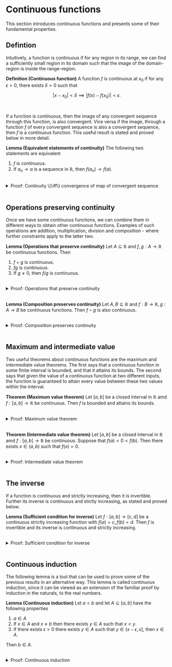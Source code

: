 # Continuous functions

This section introduces continuous functions and presents some of their fundamental properties.

## Defintion

Intuitively, a function is continuous if for any region in its range, we can find a sufficiently small region in its domain such that the image of the domain-region is inside the range-region.

<div class="definition">

**Definition (Continuous function)** A function $f$ is continuous at $x_0$ if for any $\epsilon > 0$, there exists $\delta > 0$ such that
    
$$ |x - x_0| < \delta \implies |f(x) - f(x_0)| < \epsilon. $$
    
</div>
<br>

If a function is continuous, then the image of any convergent sequence through this function, is also convergent. Vice versa if the image, through a function $f$ of every convergent sequence is also a convergent sequence, then $f$ is a continuous function. This useful result is stated and proved below in more detail.

<div class="lemma">

**Lemma (Equivalent statements of continuity)** The following two statements are equivalent
    
1. $f$ is continuous.
2. If $a_n \to a$ is a sequence in $\mathbb{R}$, then $f(a_n) \to f(a)$.
    
</div>
<br>
    
<details class="proof">
<summary>Proof: Continuity \(\iff\) convergence of map of convergent sequence</summary>

**Proving (1) implies (2):** Suppose $f$ is continuous and $a_n \to a$ is a sequence in $\mathbb{R}$, and let $\epsilon > 0$. Since $f$ is continuous, we can find $\delta > 0$ such that
    
$$ |x - a| < \delta \implies |f(x) - f(a)| < \epsilon. $$
    
Since $a_n \to a$, we can find $N$ large enough such that
    
$$ n > N \implies |a_n - a| < \delta \implies |f(a_n) - f(a)| < \epsilon, $$
    
arriving at the result.
    
**Proving (2) implies (1):** Suppose $f$ is a function such that for any convergent sequence, $a_n \to a$, in $\mathbb{R}$ we have
    
$$ f(a_n) \to f(a). $$
    
We will argue the other way, assuming $f$ is not continuous and arriving at a contradiction. Suppose that $f$ is not continuous. Then there exist $x_0, \epsilon$ such that for any $\delta$, there exists some $x_\delta$ such that
    
$$ |x_\delta - x_0| < \delta \text{ and } |f(x_\delta) - f(x_0)| \geq \epsilon. $$
    
Now consider a sequence of such $\delta$'s, setting $\delta_n = \frac{1}{n}$. For each $\delta_n$ there exists a corresponding $x_{\delta_n}$ that satisfies the above relation. But then the sequence $x_{\delta_n}$ satisfies
    
$$ x_{\delta_n} \to x_0 \text{ and } |f(x_{\delta_n}) - f(x_0)| \geq \epsilon, $$
    
which directly contradicts our assumption that $f(a_n) \to f(a)$ for any convergent sequence $a_n$. Therefore $f$ must be continuous.

    
</details>
<br>


## Operations preserving continuity

Once we have some continuous functions, we can combine them in different ways to obtain other continuous functions. Examples of such operations are addition, multiplication, division and composition - where further constraints apply to the latter two.

<div class="lemma">

**Lemma (Operations that preserve continuity)** Let $A \subseteq \mathbb{R}$ and $f, g : A \to \mathbb{R}$ be continuous functions. Then
    
1. $f + g$ is continuous.
2. $fg$ is continuous.
3. If $g \neq 0$, then $f/g$ is continuous.
    
</div>
<br>

<details class="proof">
<summary>Proof: Operations that preserve continuity</summary>
    
For all following parts, suppose that $f$ and $g$ are continuous functions.
    
**Proving (1):** For any $x_0, \epsilon$ we can find $\delta$ such that
    
$$ |x - x_0| < \delta \implies |f(x) - f(x_0)| < \frac{\epsilon}{2} \text{ and } |g(x) - g(x_0)| < \frac{\epsilon}{2}. $$
    
By the triangle inequality we have
    
$$ |f(x) + g(x) - f(x_0) - g(x_0)| \leq |f(x) - f(x_0)| + |g(x) - g(x_0)| < \epsilon, $$
    
arriving at the result.
    
**Proving (2)** For given $x_0, \lambda$ we can find $\delta > 0$ such that
    
$$ |x - x_0| < \delta \implies |f(x) - f(x_0)| < \lambda \text{ and } |g(x) - g(x_0)| < \lambda. $$
    
Therefore we can write
    
$$ \begin{align}
|f(x)g(x) - f(x_0)g(x_0)| &= |(f(x) - f(x_0)) (g(x) - g(x_0)) + \\
                          &~~~~~~~ + f(x_0)(g(x) - g(x_0)) + (f(x) - f(x_0))g(x_0)| \\
                          &\leq \lambda^2 + \lambda |f(x_0)| + \lambda |g(x_0)|.
\end{align}$$
    
Let $\epsilon > 0$. Since $\lambda > 0$ can be made arbitrarily small, the right-hand side above can also be made arbitrarily small, by chosing an appropriately small $\delta > 0$. For such a $\delta$ then
    
$$ \begin{align}
|x - x_0| < \delta \implies |f(x)g(x) - f(x_0)g(x_0)| \leq \epsilon,
\end{align}$$
    
arriving at the result.
    
**Proving (3)** Suppose $g$ is a continuous, non-zero function. Since $g$ is continuous, for any $x_0$ and $\lambda > 0$ we can find $\delta$ such that
    
$$ |x - x_0| < \delta \implies |g(x) - g(x_0)| < \lambda g(x_0)^2. $$
    
Then we have
    
$$\begin{align}
\left|\frac{1}{g(x)} - \frac{1}{g(x_0)}\right| = \left|\frac{g(x) - g(x_0)}{g(x)g(x_0)} \right| = \frac{|g(x) - g(x_0)|}{|g(x)g(x_0)|} < \lambda \frac{|g(x_0)|}{|g(x)|} \leq \lambda \frac{|g(x_0)|}{|g(x_0)| - \lambda}.
\end{align}$$
    
In particular, we can choose $\delta > 0$ such that the right-side of the above is smaller than any $\epsilon > 0$ arriving at
    
$$\begin{align}
\left|\frac{1}{g(x)} - \frac{1}{g(x_0)}\right| < \epsilon.
\end{align}$$
    
A similar argument holds when $g(x_0) < 0$ Therefore, if $g$ is a continuous non-zero function, its reciprocal is also a continuous non-zero function. By statement (2) proved earlier, $\frac{f}{g}$ is also a continuous function.
    
    
</details>
<br>


<div class="lemma">

**Lemma (Composition preserves continuity)** Let $A, B \subseteq \mathbb{R}$ and $f : B \to \mathbb{R}, g : A \to B$ be continuous functions. Then $f \circ g$ is also continuous.
    
</div>
<br>

<details class="proof">
<summary>Proof: Composition preserves continuity</summary>
    
Since $f$ and $g$ are continuous, for any $x_0, \epsilon$ we can find $\delta, \lambda > 0$ such that
    
$$\begin{align}
|x - x_0| < \delta &\implies |g(x) - g(x_0)| < \lambda \\
|u - g(x_0)| < \lambda &\implies |f(u) - f(g(x_0))| < \epsilon.
\end{align}$$
    
Combining these two expressions we arrive at the result
    
$$\begin{align}
|x - x_0| < \delta &\implies |f(u) - f(g(x_0))| < \epsilon.
\end{align}$$

    
</details>
<br>


## Maximum and intermediate value

Two useful theorems about continuous functions are the maximum and intermediate value theorems. The first says that a continuous function in some finite interval is bounded, and that it attains its bounds. The second says that given the value of a continuous function at two different inputs, the function is guaranteed to attain every value between these two values within the interval.


<div class="theorem">

**Theorem (Maximum value theorem)** Let $[a, b]$ be a closed interval in $\mathbb{R}$ amd $f : [a, b] \to \mathbb{R}$ be continuous. Then $f$ is bounded and attains its bounds.
    
</div>
<br>

<details class="proof">
<summary>Proof: Maximum value theorem</summary>
    
Suppose that $f$ is not bounded above. Then for any $n \in \mathbb{N}$, there exists $x_n \in [a, b]$ such that $f(x_n) \geq n$. Since $x_n \in [a, b]$ is a bounded sequence, it has a convergent subsequence $x_{n_k}$ by the {ref}`Bolzano-Weierstrass theorem<analysis-i-bolz-weier>`. Call the limit of the convergent subsequence $x$. Now $f(x_{n_k}) \geq n \to \infty$ but since $f$ is continuous we also have $f(x_{n_k}) \to f(x)$, which is a contradiction. Therefore $f$ must be bounded.
    
Let the supremum of $f$ in $[a, b]$ be $s$. Then for any $n \in \mathbb{N}$, there exists $x_n \in [a, b]$ such that
    
$$ s - \frac{1}{n} \leq f(x_n) \leq s. $$
    
Again, by the {ref}`Bolzano-Weierstrass theorem<analysis-i-bolz-weier>` $x_n$ has a convergent subsequence $x_{n_k}$, whose limit we again denote by $x$. From the above inequality
    
$$ s - \frac{1}{n} \leq f(x_{n_k}) \leq s \implies f(x_{n_k}) \to s, $$
    
arriving at the result.
    
</details>
<br>
    

<div class="theorem">

**Theorem (Intermediate value theorem)** Let $[a, b]$ be a closed interval in $\mathbb{R}$ amd $f : [a, b] \to \mathbb{R}$ be continuous. Suppose that $f(a) < 0 < f(b)$. Then there exists $x \in (a, b)$ such that $f(x) = 0$.
    
</div>
<br>

<details class="proof">
<summary>Proof: Intermediate value theorem</summary>

We can prove this result by repeated bisection. Consider setting $a_0 = a, b_0 = b$ and defining
    
$$ \begin{align} [a_n, b_n] = \begin{cases}[a_n, m_n] & \text{ if } f(m_n) > 0, \\
[m_n, b_n] & \text{ if } f(m_n) < 0, \end{cases}
\end{align}$$
    
where $m_n = \frac{a_{n - 1} + b_{n - 1}}{2}$. Note that if any of the $m_n$ terms is equal to $0$ we are done, so let's assume $m_n \neq 0$. By the {ref}`nested intervals property<analysis-i-bolz-weier>`, the intersection of the nested intervals $[a_n, b_n]$ is non-empty. Since the size of the intervals tends to $0$, the intersection can only contain a single element, called $x$. By construction we have $f(a_n) < 0 < f(b_n)$ and since $f$ is continuous and $a_n, b_n \to x$ we have $f(a_n) \uparrow f(x)$ and $f(b_n) \downarrow f(x)$. Since $f(a_n)$ and $f(b_n)$ are negative and positive sequences which converge to the same limit, their limit $f(x)$ must be $0$. Hence $f(x) = 0$, arriving at the result.
    
</details>
<br>
    
    
## The inverse
    
If a function is continuous and strictly increasing, then it is invertible. Further its inverse is continuous and stictly increasing, as stated and proved below.

<div class="lemma">

**Lemma (Sufficient condition for inverse)** Let $f : [a, b] \to [c, d]$ be a continuous strictly increasing function with $f(a) = c, f(b) = d$. Then $f$ is invertible and its inverse is continuous and strictly increasing.
    
</div>
<br>
    

<details class="proof">
<summary>Proof: Sufficient condition for inverse</summary>
    
Since $f$ is strictly increasing it is an injection. Since $f$ is continuous and $f(a) = c, f(b) = d$, then for any $y \in [c, d]$, there exists $x \in [a, b]$ such that $f(x) - y = 0$ by the intermediate value theorem. Therefore $f$ is a bijection and therefore invertible. Let the inverse be $g$. We also see that $g$ is strictly increasing because if $g(x_1) < g(x_2)$, then applying $f$ to both sides we obtain $x_1 < x_2$. Hence $g(x_1) < g(x_2)$ can only be true if $x_1 < x_2$ holds so $g$ is increasing. It is strictly increasing because if $g(x_1) = g(x_2)$, then applying $f$ to both sides we obtain $x_1 = x_2$, so $g(x_1) = g(x_2)$ can only hold if $x_1 = x_2$. Hence $g$ is strictly increasing.
    
Now let $\epsilon > 0$, $y \in [c, d]$, $x = g(y)$ and also
    
$$u = f(\max(x - \epsilon, c)) \text{ and } v = f(\min(x + \epsilon, d)). $$
    
We can always find $\delta$ such that
    
$$ (\max(y - \delta, c), \min(y + \delta, d)) \subseteq [u, v]. $$
    
Letting $z \in (\max(y - \delta, c), \min(y + \delta, d))$ and applying $g$ to the endpoints of the interval on each side, together with the fact that $g$ is strictly increasing, we obtain
    
$$ |z - y| < \delta \implies |g(z) - g(y)| < \epsilon, $$
    
arriving at the result.
    
</details>
<br>

## Continuous induction
    
The following lemma is a tool that can be used to prove some of the previous results in an alternative way. This lemma is called continuous induction, since it can be viewed as an extension of the familiar proof by induction in the naturals, to the real numbers.

<div class="lemma">

**Lemma (Continuous induction)** Let $a < b$ and let $A \subseteq [a, b]$ have the following properties
    
1. $a \in A$
2. If $x \in A$ and $x \neq b$ then there exists $y \in A$ such that $x < y$.
3. If there exists $\epsilon > 0$ there exists $y \in A$ such that $y \in (x - \epsilon, x]$, then $x \in A$.

Then $b \in A$.
    
</div>
<br>

<details class="proof">
<summary>Proof: Continuous induction</summary>

Since $A$ is a bounded set, its supremum $s$ is in $[a, b]$. Since $s$ is the supremum of $A$, for any $\epsilon > 0$ the set $(s - \epsilon, s]$ contains an element of $A$, so $s$ is contained in $A$ by property (3) of $A$. Now suppose $s \neq b$. In this case, from property (2) there exists another element $x \in A$ such that $s < x$. Therefore $s$ is not the supremum of $A$ reaching a contradiction. Therefore we must have $s = b$.

</details>
<br>